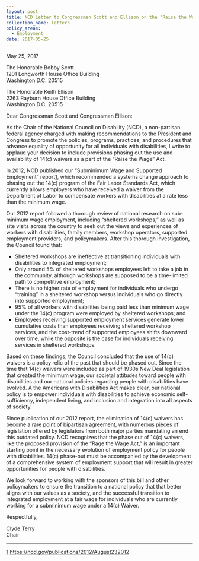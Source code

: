 ```yaml
---
layout: post
title: NCD Letter to Congressmen Scott and Ellison on the "Raise the Wage Act"
collection_name: letters
policy_areas:
  - Employment
date: 2017-05-25
---
```

May 25, 2017

The Honorable Bobby Scott\
1201 Longworth House Office Building\
Washington D.C. 20515

The Honorable Keith Ellison\
2263 Rayburn House Office Building\
Washington D.C. 20515

Dear Congressman Scott and Congressman Ellison:

As the Chair of the National Council on Disability (NCD), a non-partisan federal agency charged with making recommendations to the President and Congress to promote the policies, programs, practices, and procedures that advance equality of opportunity for all individuals with disabilities, I write to applaud your decision to include provisions phasing out the use and availability of 14(c) waivers as a part of the “Raise the Wage” Act.

In 2012, NCD published our “Subminimum Wage and Supported Employment” report[1](https://ncd.gov/publications/2019/ncd-letter-congressmen-scott-and-ellison-raise-wage-act#_ftn1), which recommended a systems change approach to phasing out the 14(c) program of the Fair Labor Standards Act, which currently allows employers who have received a waiver from the Department of Labor to compensate workers with disabilities at a rate less than the minimum wage.

Our 2012 report followed a thorough review of national research on sub-minimum wage employment, including “sheltered workshops,” as well as site visits across the country to seek out the views and experiences of workers with disabilities, family members, workshop operators, supported employment providers, and policymakers. After this thorough investigation, the Council found that:

* Sheltered workshops are ineffective at transitioning individuals with disabilities to integrated employment;
* Only around 5% of sheltered workshops employees left to take a job in the community, although workshops are supposed to be a time-limited path to competitive employment; 
* There is no higher rate of employment for individuals who undergo “training” in a sheltered workshop versus individuals who go directly into supported employment;
* 95% of all workers with disabilities being paid less than minimum wage under the 14(c) program were employed by sheltered workshops; and 
* Employees receiving supported employment services generate lower cumulative costs than employees receiving sheltered workshop services, and the cost-trend of supported employees shifts downward over time, while the opposite is the case for individuals receiving services in sheltered workshops.

Based on these findings, the Council concluded that the use of 14(c) waivers is a policy relic of the past that should be phased out. Since the time that 14(c) waivers were included as part of 1930s New Deal legislation that created the minimum wage, our societal attitudes toward people with disabilities and our national policies regarding people with disabilities have evolved. A the Americans with Disabilities Act makes clear, our national policy is to empower individuals with disabilities to achieve economic self-sufficiency, independent living, and inclusion and integration into all aspects of society.

Since publication of our 2012 report, the elimination of 14(c) waivers has become a rare point of bipartisan agreement, with numerous pieces of legislation offered by legislators from both major parties mandating an end this outdated policy. NCD recognizes that the phase out of 14(c) waivers, like the proposed provision of the “Rage the Wage Act,” is an important starting point in the necessary evolution of employment policy for people with disabilities. 14(c) phase-out must be accompanied by the development of a comprehensive system of employment support that will result in greater opportunities for people with disabilities.

We look forward to working with the sponsors of this bill and other policymakers to ensure the transition to a national policy that that better aligns with our values as a society, and the successful transition to integrated employment at a fair wage for individuals who are currently working for a subminimum wage under a 14(c) Waiver. 

Respectfully,

Clyde Terry\
Chair



- - -

[1](https://ncd.gov/publications/2019/ncd-letter-congressmen-scott-and-ellison-raise-wage-act#_ftnref1) <https://ncd.gov/publications/2012/August232012>

